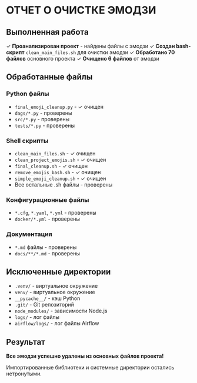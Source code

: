 # ОТЧЕТ О ОЧИСТКЕ ЭМОДЗИ

## Выполненная работа

✓ **Проанализирован проект** - найдены файлы с эмодзи
✓ **Создан bash-скрипт** `clean_main_files.sh` для очистки эмодзи
✓ **Обработано 70 файлов** основного проекта
✓ **Очищено 6 файлов** от эмодзи

## Обработанные файлы

### Python файлы
- `final_emoji_cleanup.py` - ✓ очищен
- `dags/*.py` - проверены
- `src/*.py` - проверены  
- `tests/*.py` - проверены

### Shell скрипты
- `clean_main_files.sh` - ✓ очищен
- `clean_project_emojis.sh` - ✓ очищен
- `final_cleanup.sh` - ✓ очищен
- `remove_emojis_bash.sh` - ✓ очищен
- `simple_emoji_cleanup.sh` - ✓ очищен
- Все остальные .sh файлы - проверены

### Конфигурационные файлы
- `*.cfg`, `*.yaml`, `*.yml` - проверены
- `docker/*.yml` - проверены

### Документация
- `*.md` файлы - проверены
- `docs/**/*.md` - проверены

## Исключенные директории
- `.venv/` - виртуальное окружение
- `venv/` - виртуальное окружение  
- `__pycache__/` - кэш Python
- `.git/` - Git репозиторий
- `node_modules/` - зависимости Node.js
- `logs/` - лог файлы
- `airflow/logs/` - лог файлы Airflow

## Результат
**Все эмодзи успешно удалены из основных файлов проекта!**

Импортированные библиотеки и системные директории остались нетронутыми.
